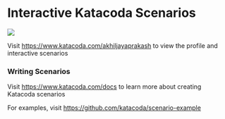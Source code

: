 # Interactive Katacoda Scenarios

[![](http://shields.katacoda.com/katacoda/akhiljayaprakash/count.svg)](https://www.katacoda.com/akhiljayaprakash "Get your profile on Katacoda.com")

Visit https://www.katacoda.com/akhiljayaprakash to view the profile and interactive scenarios

### Writing Scenarios
Visit https://www.katacoda.com/docs to learn more about creating Katacoda scenarios

For examples, visit https://github.com/katacoda/scenario-example
